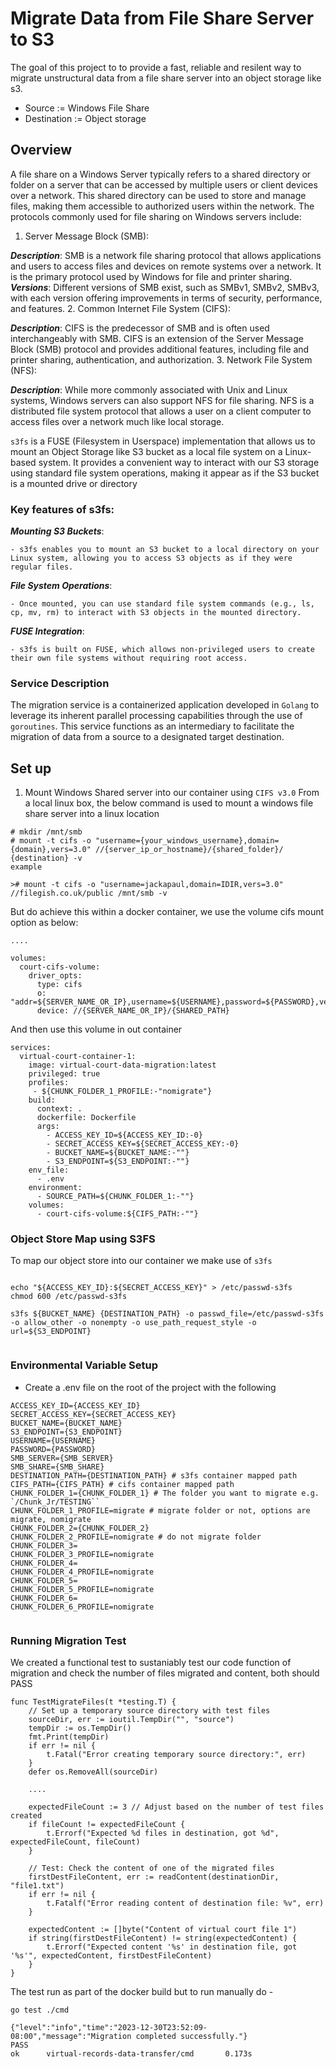 # Migrate Data from File Share Server to S3

The goal of this project to to provide a fast, reliable and resilent way to migrate unstructural data from a file share server into an object storage like s3.

- Source := Windows File Share
- Destination := Object storage

## Overview

A file share on a Windows Server typically refers to a shared directory or folder on a server that can be accessed by multiple users or client devices over a network. This shared directory can be used to store and manage files, making them accessible to authorized users within the network. The protocols commonly used for file sharing on Windows servers include:

1. Server Message Block (SMB):

***Description***: SMB is a network file sharing protocol that allows applications and users to access files and devices on remote systems over a network. It is the primary protocol used by Windows for file and printer sharing.
***Versions***: Different versions of SMB exist, such as SMBv1, SMBv2, SMBv3, with each version offering improvements in terms of security, performance, and features.
2. Common Internet File System (CIFS):

***Description***: CIFS is the predecessor of SMB and is often used interchangeably with SMB. CIFS is an extension of the Server Message Block (SMB) protocol and provides additional features, including file and printer sharing, authentication, and authorization.
3. Network File System (NFS):

***Description***: While more commonly associated with Unix and Linux systems, Windows servers can also support NFS for file sharing. NFS is a distributed file system protocol that allows a user on a client computer to access files over a network much like local storage.


`s3fs` is a FUSE (Filesystem in Userspace) implementation that allows us to mount an Object Storage like S3 bucket as a local file system on a Linux-based system. It provides a convenient way to interact with our S3 storage using standard file system operations, making it appear as if the S3 bucket is a mounted drive or directory

### Key features of s3fs:

***Mounting S3 Buckets***:

    - s3fs enables you to mount an S3 bucket to a local directory on your Linux system, allowing you to access S3 objects as if they were regular files.
***File System Operations***:

    - Once mounted, you can use standard file system commands (e.g., ls, cp, mv, rm) to interact with S3 objects in the mounted directory.
***FUSE Integration***:

    - s3fs is built on FUSE, which allows non-privileged users to create their own file systems without requiring root access.

### Service Description 

The migration service is a containerized application developed in `Golang` to leverage its inherent parallel processing capabilities through the use of `goroutines`. This service functions as an intermediary to facilitate the migration of data from a source to a designated target destination.

## Set up

1. Mount Windows Shared server into our container using `CIFS v3.0`
From a local linux box, the below command is used to mount a windows file share server into a linux location

```
# mkdir /mnt/smb
# mount -t cifs -o "username={your_windows_username},domain={domain},vers=3.0" //{server_ip_or_hostname}/{shared_folder}/ {destination} -v
example

># mount -t cifs -o "username=jackapaul,domain=IDIR,vers=3.0" //filegish.co.uk/public /mnt/smb -v

```
But do achieve this within a docker container, we use the volume cifs mount option as below:
```
....

volumes:
  court-cifs-volume: 
    driver_opts: 
      type: cifs 
      o: "addr=${SERVER_NAME_OR_IP},username=${USERNAME},password=${PASSWORD},vers=3.0"  
      device: //{SERVER_NAME_OR_IP}/{SHARED_PATH}
```
And then use this volume in out container

```
services:
  virtual-court-container-1:
    image: virtual-court-data-migration:latest
    privileged: true
    profiles:
     - ${CHUNK_FOLDER_1_PROFILE:-"nomigrate"}
    build:
      context: .
      dockerfile: Dockerfile
      args:
        - ACCESS_KEY_ID=${ACCESS_KEY_ID:-0}
        - SECRET_ACCESS_KEY=${SECRET_ACCESS_KEY:-0}
        - BUCKET_NAME=${BUCKET_NAME:-""}
        - S3_ENDPOINT=${S3_ENDPOINT:-""}
    env_file:
      - .env
    environment:
      - SOURCE_PATH=${CHUNK_FOLDER_1:-""}
    volumes:
      - court-cifs-volume:${CIFS_PATH:-""}
```

### Object Store Map using S3FS

To map our object store into our container we make use of `s3fs`

```

echo "${ACCESS_KEY_ID}:${SECRET_ACCESS_KEY}" > /etc/passwd-s3fs
chmod 600 /etc/passwd-s3fs

s3fs ${BUCKET_NAME} {DESTINATION_PATH} -o passwd_file=/etc/passwd-s3fs -o allow_other -o nonempty -o use_path_request_style -o url=${S3_ENDPOINT}
      
```
### Environmental Variable Setup
- Create a .env file on the root of the project with the following

```
ACCESS_KEY_ID={ACCESS_KEY_ID}
SECRET_ACCESS_KEY={SECRET_ACCESS_KEY}
BUCKET_NAME={BUCKET_NAME}
S3_ENDPOINT={S3_ENDPOINT}
USERNAME={USERNAME}
PASSWORD={PASSWORD}
SMB_SERVER={SMB_SERVER}
SMB_SHARE={SMB_SHARE}
DESTINATION_PATH={DESTINATION_PATH} # s3fs container mapped path
CIFS_PATH={CIFS_PATH} # cifs container mapped path
CHUNK_FOLDER_1={CHUNK_FOLDER_1} # The folder you want to migrate e.g. `/Chunk_Jr/TESTING``
CHUNK_FOLDER_1_PROFILE=migrate # migrate folder or not, options are migrate, nomigrate
CHUNK_FOLDER_2={CHUNK_FOLDER_2}
CHUNK_FOLDER_2_PROFILE=nomigrate # do not migrate folder
CHUNK_FOLDER_3=
CHUNK_FOLDER_3_PROFILE=nomigrate 
CHUNK_FOLDER_4=
CHUNK_FOLDER_4_PROFILE=nomigrate 
CHUNK_FOLDER_5=
CHUNK_FOLDER_5_PROFILE=nomigrate 
CHUNK_FOLDER_6=
CHUNK_FOLDER_6_PROFILE=nomigrate 


```
### Running Migration Test

We created a functional test to sustaniably test our code function of migration and check the number of files migrated and content, both should PASS 

```
func TestMigrateFiles(t *testing.T) {
	// Set up a temporary source directory with test files
	sourceDir, err := ioutil.TempDir("", "source")
	tempDir := os.TempDir()
	fmt.Print(tempDir)
	if err != nil {
		t.Fatal("Error creating temporary source directory:", err)
	}
	defer os.RemoveAll(sourceDir)

    ....

	expectedFileCount := 3 // Adjust based on the number of test files created
	if fileCount != expectedFileCount {
		t.Errorf("Expected %d files in destination, got %d", expectedFileCount, fileCount)
	}

	// Test: Check the content of one of the migrated files
	firstDestFileContent, err := readContent(destinationDir, "file1.txt")
	if err != nil {
		t.Fatalf("Error reading content of destination file: %v", err)
	}

	expectedContent := []byte("Content of virtual court file 1")
	if string(firstDestFileContent) != string(expectedContent) {
		t.Errorf("Expected content '%s' in destination file, got '%s'", expectedContent, firstDestFileContent)
	}
}

```

The test run as part of the docker build but to run manually do -

```
go test ./cmd

{"level":"info","time":"2023-12-30T23:52:09-08:00","message":"Migration completed successfully."}
PASS
ok      virtual-records-data-transfer/cmd       0.173s
```